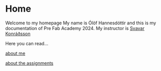 # Home

Welcome to my homepage
My name is Ólöf Hannesdóttir and this is my documentation of Pre Fab Academy 2024.
My instructor is [Svavar Konráðsson](https://fabacademy.org/2023/labs/isafjordur/students/svavar-konradsson/index.html)

Here you can read...

[about me](about.md)

[about the assignments](assignments.md)





